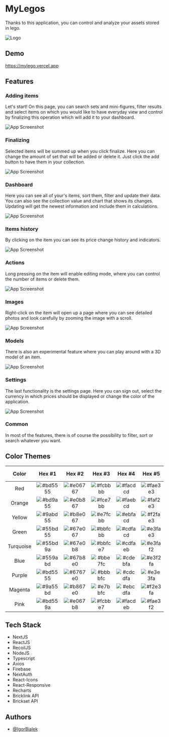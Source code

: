 
# MyLegos

Thanks to this application, you can control and analyze your assets stored in lego. 


![Logo](https://i.imgur.com/ibPKA5p.png)


## Demo

https://mylego.vercel.app


## Features

### Adding items
Let's start! On this page, you can search sets and mini-figures, filter results and select items on which you would like to have everyday view and control by finalizing this operation which will add it to your dashboard.

![App Screenshot](https://i.imgur.com/P83IyBz.png)

### Finalizing
Selected items will be summed up when you click finalize. Here you can change the amount of set that will be added or delete it. Just click the add button to have them in your collection.

![App Screenshot](https://i.imgur.com/lKTMfqu.png)

### Dashboard
Here you can see all of your's items, sort them, filter and update their data. You can also see the collection value and chart that shows its changes. Updating will get the newest information and include them in calculations.

![App Screenshot](https://i.imgur.com/a0UGku5.png)

### Items history
By clicking on the item you can see its price change history and indicators.

![App Screenshot](https://i.imgur.com/SEPvl9D.png)

### Actions
Long pressing on the item will enable editing mode, where you can control the number of items or delete them.

![App Screenshot](https://i.imgur.com/Yyzo6Ni.png)

### Images
Right-click on the item will open up a page where you can see detailed photos and look carefully by zooming the image with a scroll.

![App Screenshot](https://i.imgur.com/Zao1XcU.png)

### Models
There is also an experimental feature where you can play around with a 3D model of an item.

![App Screenshot](https://i.imgur.com/3S5Mj3B.png)

### Settings
The last functionality is the settings page. Here you can sign out, select the currency in which prices should be displayed or change the color of the application.

![App Screenshot](https://i.imgur.com/Ju0y8HF.png)

### Common
In most of the features, there is of course the possibility to filter, sort or search whatever you want.
## Color Themes

| **Color** | **Hex #1**                                   | **Hex #2**                                   | **Hex #3**                                   | **Hex #4**                                   | **Hex #5**                                   | **Hex #6**                                   |
|:---------:|:--------------------------------------------:|:--------------------------------------------:|:--------------------------------------------:|:--------------------------------------------:|:--------------------------------------------:|:--------------------------------------------:|
| Red       | ![#bd5555](https://i.ibb.co/YXmz8RW/c1.png)  | ![#e06767](https://i.ibb.co/M2qhdT6/c2.png)  | ![#fcbbbb](https://i.ibb.co/58DV9pt/c3.png)  | ![#facdcd](https://i.ibb.co/6v98MP1/c4.png)  | ![#fae3e3](https://i.ibb.co/MpXqNTn/c5.png)  | ![#fffafa](https://i.ibb.co/WzPVNd0/c6.png)  |
| Orange    | ![#bd9a55](https://i.ibb.co/m8vyNB4/c7.png)  | ![#e0b867](https://i.ibb.co/41GGxRg/c8.png)  | ![#fce7bb](https://i.ibb.co/wW1kddc/c9.png)  | ![#faebcd](https://i.ibb.co/7vV0Qrs/c10.png) | ![#faf2e3](https://i.ibb.co/VYjNSMq/c11.png) | ![#fffdfa](https://i.ibb.co/2NZGf0w/c12.png) |
| Yellow    | ![#9abd55](https://i.ibb.co/FmZvcHk/c13.png) | ![#b8e067](https://i.ibb.co/dj9SMNp/c14.png) | ![#e7fcbb](https://i.ibb.co/QDz7zhz/c15.png) | ![#ebfacd](https://i.ibb.co/wRwqWH3/c16.png) | ![#f2fae3](https://i.ibb.co/T27PckY/c17.png) | ![#fdfffa](https://i.ibb.co/DLJ023r/c18.png) |
| Green     | ![#55bd55](https://i.ibb.co/GPXrBGb/c19.png) | ![#67e067](https://i.ibb.co/QKYXDcH/c20.png) | ![#bbfcbb](https://i.ibb.co/vwZWpS4/c21.png) | ![#cdfacd](https://i.ibb.co/yfSv7sy/c22.png) | ![#e3fae3](https://i.ibb.co/CBcxm62/c23.png) | ![#fafffa](https://i.ibb.co/fSGZXcK/c24.png) |
| Turquoise | ![#55bd9a](https://i.ibb.co/hWtY9bK/c25.png) | ![#67e0b8](https://i.ibb.co/zhrVg53/c26.png) | ![#bbfce7](https://i.ibb.co/9GFdFCk/c27.png) | ![#cdfaeb](https://i.ibb.co/k5NVFDr/c28.png) | ![#e3faf2](https://i.ibb.co/1RJfzqh/c29.png) | ![#fafffd](https://i.ibb.co/mRsvvyw/c30.png) |
| Blue      | ![#559abd](https://i.ibb.co/JQ11N77/c31.png) | ![#67b8e0](https://i.ibb.co/3c0Wtnq/c32.png) | ![#bbe7fc](https://i.ibb.co/s1pjzg2/c33.png) | ![#cdebfa](https://i.ibb.co/D89xvkB/c34.png) | ![#e3f2fa](https://i.ibb.co/tQWqkR3/c35.png) | ![#fafdff](https://i.ibb.co/54skbdg/c36.png) |
| Purple    | ![#bd5555](https://i.ibb.co/xGDpVt1/c37.png) | ![#6767e0](https://i.ibb.co/1KkQy32/c38.png) | ![#bbbbfc](https://i.ibb.co/zQgPg5g/c39.png) | ![#cdcdfa](https://i.ibb.co/M15k7W1/c40.png) | ![#e3e3fa](https://i.ibb.co/XS4VvmT/c41.png) | ![#fafaff](https://i.ibb.co/BGgF7YB/c42.png) |
| Magenta   | ![#9a55bd](https://i.ibb.co/Cb2sXth/c43.png) | ![#b867e0](https://i.ibb.co/bQqHJKM/c44.png) | ![#e7bbfc](https://i.ibb.co/s6VttMm/c45.png) | ![#ebcdfa](https://i.ibb.co/dWvrjhG/c46.png) | ![#f2e3fa](https://i.ibb.co/YkbFzw9/c47.png) | ![#fdfaff](https://i.ibb.co/Z6z8Vjr/c48.png) |
| Pink      | ![#bd559a](https://i.ibb.co/CMpxC89/c49.png) | ![#e067b8](https://i.ibb.co/BL8jdWD/c50.png) | ![#fcbbe7](https://i.ibb.co/VJNZ6j2/c51.png) | ![#facdeb](https://i.ibb.co/ZXf8X5m/c52.png) | ![#fae3f2](https://i.ibb.co/k3pYrC0/c53.png) | ![#fffafd](https://i.ibb.co/LgMdxQY/c54.png) |

## Tech Stack

- NextJS
- ReactJS
- RecoilJS
- NodeJS
- Typescript
- Axios
- Firebase
- NextAuth
- React-Icons
- React-Responsive
- Recharts
- Bricklink API
- Brickset API

## Authors

- [@IgorBialek](https://www.github.com/IgorBialek)

